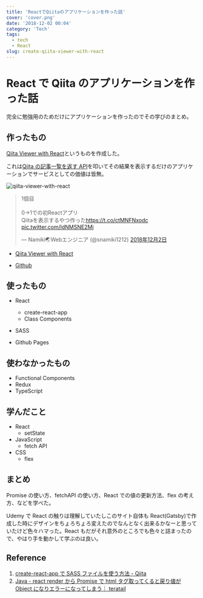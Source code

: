 ```yaml
---
title: 'ReactでQiitaのアプリケーションを作った話'
cover: 'cover.png'
date: '2018-12-02 00:04'
category: 'Tech'
tags:
  - tech
  - React
slug: create-qiita-viewer-with-react
---
```


# React で Qiita のアプリケーションを作った話

完全に勉強用のためだけにアプリケーションを作ったのでその学びのまとめ。

## 作ったもの

[Qiita Viewer with React](https://snamiki1212.github.io/example-react-qiita-viewer/)というものを作成した。

これは[Qiita の記事一覧を返す API](https://qiita.com/api/v2/docs#get-apiv2items)を叩いてその結果を表示するだけのアプリケーションでサービスとしての価値は皆無。

![qiita-viewer-with-react](./1.gif)

<!-- TwitterLink -->
<blockquote class="twitter-tweet" data-conversation="none" data-cards="hidden" data-lang="ja"><p lang="ja" dir="ltr">1個目<br><br>0→1での初Reactアプリ<br>Qiitaを表示するやつ作った<a href="https://t.co/ctMNFNxodc">https://t.co/ctMNFNxodc</a> <a href="https://t.co/ldNMSNE2Mj">pic.twitter.com/ldNMSNE2Mj</a></p>&mdash; Namiki🌏Webエンジニア (@snamiki1212) <a href="https://twitter.com/snamiki1212/status/1069107634622541824?ref_src=twsrc%5Etfw">2018年12月2日</a></blockquote>
<script async src="https://platform.twitter.com/widgets.js" charset="utf-8"></script>
<!-- TwitterLink -->

- [Qiita Viewer with React](https://snamiki1212.github.io/example-react-qiita-viewer/)

- [Github](https://github.com/snamiki1212/example-react-qiita-viewer)

## 使ったもの

- React

  - create-react-app
  - Class Components

- SASS
- Github Pages

## 使わなかったもの

- Functional Components
- Redux
- TypeScript

## 学んだこと

- React
  - setState
- JavaScript
  - fetch API
- CSS
  - flex

## まとめ

Promise の使い方、fetchAPI の使い方、React での値の更新方法、flex の考え方、などを学べた。

Udemy で React の触りは理解していたしこのサイト自体も React(Gatsby)で作成した時にデザインをちょろちょろ変えたのでなんとなく出来るかなーと思っていたけど色々ハマった。React もだがそれ意外のところでも色々と詰まったので、やはり手を動かして学ぶのは良い。

## Reference

1. [create-react-app で SASS ファイルを使う方法 - Qiita](https://qiita.com/chieeeeno/items/1dda5c47d4f1e36408e8)
2. [Java - react render から Promise で html タグ取ってくると戻り値が Object になりエラーになってしまう｜ teratail](https://teratail.com/questions/65202)
